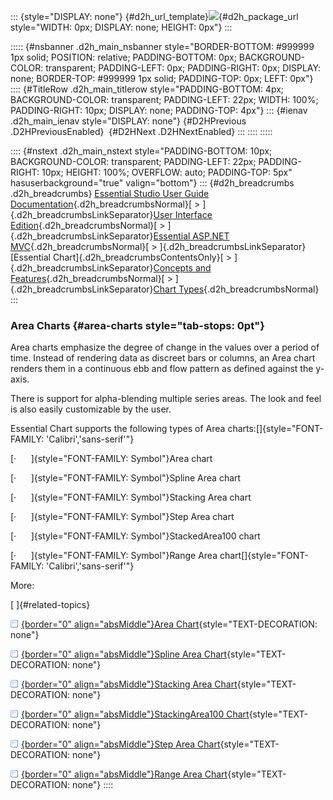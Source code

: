 ::: {style="DISPLAY: none"}
[](ms-xhelp:///?Id=d2h_url_template){#d2h_url_template}![](!package_url!){#d2h_package_url style="WIDTH: 0px; DISPLAY: none; HEIGHT: 0px"}
:::

::::: {#nsbanner .d2h_main_nsbanner style="BORDER-BOTTOM: #999999 1px solid; POSITION: relative; PADDING-BOTTOM: 0px; BACKGROUND-COLOR: transparent; PADDING-LEFT: 0px; PADDING-RIGHT: 0px; DISPLAY: none; BORDER-TOP: #999999 1px solid; PADDING-TOP: 0px; LEFT: 0px"}
:::: {#TitleRow .d2h_main_titlerow style="PADDING-BOTTOM: 4px; BACKGROUND-COLOR: transparent; PADDING-LEFT: 22px; WIDTH: 100%; PADDING-RIGHT: 10px; DISPLAY: none; PADDING-TOP: 4px"}
::: {#ienav .d2h_main_ienav style="DISPLAY: none"}
[](ms-xhelp:///?Id=b2ccc627-7dcc-4864-9670-76f11fd5e465){#D2HPrevious .D2HPreviousEnabled}  [](ms-xhelp:///?Id=40d753ff-c1c6-4aeb-bb5c-4804b36054b8){#D2HNext .D2HNextEnabled}
:::
::::
:::::

:::: {#nstext .d2h_main_nstext style="PADDING-BOTTOM: 10px; BACKGROUND-COLOR: transparent; PADDING-LEFT: 22px; PADDING-RIGHT: 10px; HEIGHT: 100%; OVERFLOW: auto; PADDING-TOP: 5px" hasuserbackground="true" valign="bottom"}
::: {#d2h_breadcrumbs .d2h_breadcrumbs}
[Essential Studio User Guide Documentation](ms-xhelp:///?Id=12457748-09e3-4d74-a240-8e049cedf030){.d2h_breadcrumbsNormal}[ \> ]{.d2h_breadcrumbsLinkSeparator}[User Interface Edition](ms-xhelp:///?Id=c29296b7-531c-413b-a0ec-488ca1f7f669){.d2h_breadcrumbsNormal}[ \> ]{.d2h_breadcrumbsLinkSeparator}[Essential ASP.NET MVC](ms-xhelp:///?Id=4b14e7d1-65c4-4f67-b1aa-2c37709905a5){.d2h_breadcrumbsNormal}[ \> ]{.d2h_breadcrumbsLinkSeparator}[Essential Chart]{.d2h_breadcrumbsContentsOnly}[ \> ]{.d2h_breadcrumbsLinkSeparator}[Concepts and Features](ms-xhelp:///?Id=696f5666-8b81-4685-9bd9-12198f06f3ad){.d2h_breadcrumbsNormal}[ \> ]{.d2h_breadcrumbsLinkSeparator}[Chart Types](ms-xhelp:///?Id=b1c36bab-b337-4f30-b4a8-ef54242458c8){.d2h_breadcrumbsNormal}
:::

### Area Charts {#area-charts style="tab-stops: 0pt"}

Area charts emphasize the degree of change in the values over a period of time. Instead of rendering data as discreet bars or columns, an Area chart renders them in a continuous ebb and flow pattern as defined against the y-axis.

There is support for alpha-blending multiple series areas. The look and feel is also easily customizable by the user.

Essential Chart supports the following types of Area charts:[]{style="FONT-FAMILY: 'Calibri','sans-serif'"}

[·      ]{style="FONT-FAMILY: Symbol"}Area chart

[·      ]{style="FONT-FAMILY: Symbol"}Spline Area chart

[·      ]{style="FONT-FAMILY: Symbol"}Stacking Area chart

[·      ]{style="FONT-FAMILY: Symbol"}Step Area chart

[·      ]{style="FONT-FAMILY: Symbol"}StackedArea100 chart

[·      ]{style="FONT-FAMILY: Symbol"}Range Area chart[]{style="FONT-FAMILY: 'Calibri','sans-serif'"}

More:

[ ]{#related-topics}

[![](button.gif){border="0" align="absMiddle"}Area Chart](ms-xhelp:///?Id=9302d5a8-9552-494b-9bdf-04bfb25bf67f){style="TEXT-DECORATION: none"}

[![](button.gif){border="0" align="absMiddle"}Spline Area Chart](ms-xhelp:///?Id=78228ea2-c616-41f0-84ed-2af122532e90){style="TEXT-DECORATION: none"}

[![](button.gif){border="0" align="absMiddle"}Stacking Area Chart](ms-xhelp:///?Id=ed695860-60eb-44de-b927-c032ee09b0ee){style="TEXT-DECORATION: none"}

[![](button.gif){border="0" align="absMiddle"}StackingArea100 Chart](ms-xhelp:///?Id=f1badecb-73cb-4041-a43f-712ae206edbf){style="TEXT-DECORATION: none"}

[![](button.gif){border="0" align="absMiddle"}Step Area Chart](ms-xhelp:///?Id=001ec7a6-4cb4-40e9-8b01-f8e0517f5209){style="TEXT-DECORATION: none"}

[![](button.gif){border="0" align="absMiddle"}Range Area Chart](ms-xhelp:///?Id=78d4b5e3-466e-45b6-95ab-8ab1ffcced08){style="TEXT-DECORATION: none"}
::::
